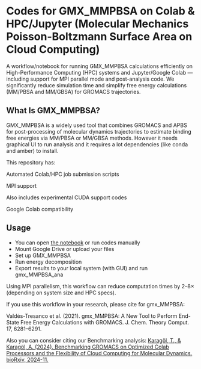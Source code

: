 # Codes for GMX_MMPBSA on Colab & HPC/Jupyter (Molecular Mechanics Poisson-Boltzmann Surface Area on Cloud Computing)

A workflow/notebook for running GMX_MMPBSA calculations efficiently on High-Performance Computing (HPC) systems and Jupyter/Google Colab — including support for MPI parallel mode and post-analysis code.
We significantly reduce simulation time and simplify free energy calculations (MM/PBSA and MM/GBSA) for GROMACS trajectories. 

## What Is GMX_MMPBSA?
GMX_MMPBSA is a widely used tool that combines GROMACS and APBS for post-processing of molecular dynamics trajectories to estimate binding free energies via MM/PBSA or MM/GBSA methods. However it needs graphical UI to run analysis and it requires a lot dependencies (like conda and amber) to install.

This repository has:

Automated Colab/HPC job submission scripts

MPI support 

Also includes experimental CUDA support codes

Google Colab compatibility 

## Usage
- You can open [the notebook](gmx_MMPSA_conda_v0_1.ipynb) or run codes manually
- Mount Google Drive or upload your files
- Set up GMX_MMPBSA
- Run energy decomposition
- Export results to your local system (with GUI) and run gmx_MMPBSA_ana

Using MPI parallelism, this workflow can reduce computation times by 2–8× (depending on system size and HPC specs).

If you use this workflow in your research, please cite for gmx_MMPBSA:

Valdés-Tresanco et al. (2021). gmx_MMPBSA: A New Tool to Perform End-State Free Energy Calculations with GROMACS. J. Chem. Theory Comput. 17, 6281–6291.

Also you can consider citing our Benchmarking analysis:
[Karagöl, T., & Karagöl, A. (2024). Benchmarking GROMACS on Optimized Colab Processors and the Flexibility of Cloud Computing for Molecular Dynamics. bioRxiv, 2024-11.](https://www.biorxiv.org/content/10.1101/2024.11.14.623563v1.abstract) 

